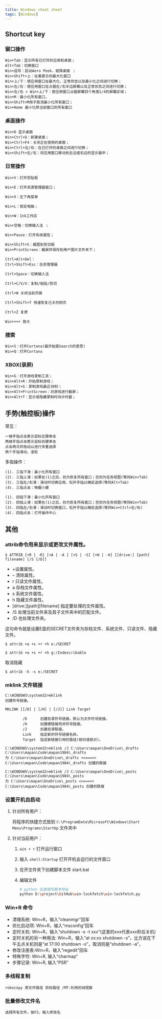 ```yaml
---
title: Windows cheat sheet
tags: [Windows]
---
```


## Shortcut key

### 窗口操作

    Win+Tab：显示所有已打开的应用和桌面；
    Alt+Tab：切换窗口
    Win+逗号：启动Aero Peek，窥探桌面 ；
    Win+Shift+上：在垂直方向最大化窗口
    Win+上/下：使应用窗口在最大化，正常状态以及最小化之间进行切换；
    Win+左/右：使应用窗口在占据左/右半边屏幕以及正常状态之间进行切换；
    Win+左/右 > Win+上/下：使应用窗口占据屏幕四个角落1/4的屏幕区域；
    Win+M：最小化所有窗口，
    Win+Shift+M用于取消最小化所有窗口；
    Win+Home 最小化除当前窗口的所有窗口

### 桌面操作

    Win+D 显示桌面
    Win+Ctrl+D：新建桌面；
    Win+Ctrl+F4：关闭正在使用的桌面；
    Win+Ctrl+左/右：在已打开的桌面之间进行切换；
    Win+Shift+左/右：将应用窗口移动到左边或右边的显示器中；

### 日常操作

    Win+V：打开剪贴板

    Win+E：打开资源管理器窗口；

    Win+X：左下角菜单

    Win+L：锁定电脑；

    Win+W：Ink工作区

    Win+空格：切换输入法 ；

    Win+Pause：打开系统属性；

    Win+Shift+S：截图到剪切板
    Win+PrintScreen：截屏并保存到用户图片文件夹下；

    Ctrl+Alt+Del：
    Ctrl+Shift+Esc：任务管理器

    Ctrl+Space：切换输入法

    Ctrl+C/V/X：复制/粘贴/剪切

    Ctrl+W 关闭当前页面

    Ctrl+Shift+T 快速恢复已关的网页

    Ctrl+Z 复原

    Win++++ 放大

### 搜索

    Win+S：打开Cortana(最开始是Search的意思)
    Win+Q：打开Cortana

### XBOX(录屏)

    Win+G：打开游戏录制工具；
    Win+Alt+R：开始录制游戏；
    Win+Alt+G：录制游戏最近30秒；
    Win+Alt+PrintScreen：对游戏进行截屏；
    Win+Alt+T：显示或隐藏录制时间计时器；

## 手势(触控板)操作

常见：

    一根手指点击表示鼠标左键单击
    两根手指点击表示鼠标右键单击
    点击两次并拖动以进行多重选择
    两个手指滑动，滚轮

多指操作：

    (1). 三指下滑：最小化所有窗口
    (2). 三指上滑：如果在(1)之后，则为恢复所有窗口；否则为任务视图(等同Win+Tab)
    (3). 三指左/右滑：滑动时切换应用，松开手指以确定选择(等同Alt+Tab)
    (4). 三指点击：唤醒小娜

    (1). 四指下滑：最小化所有窗口
    (2). 四指上滑：如果在(1)之后，则为恢复所有窗口；否则为任务视图(等同Win+Tab)
    (3). 四指左/右滑：滑动时切换窗口，松开手指以确定选择(等同Win+Ctrl+左/右)
    (4). 四指点击：打开操作中心

## 其他

### attrib命令用来显示或更改文件属性。

    $ ATTRIB [+R | -R] [+A | -A ] [+S | -S] [+H | -H] [[drive:] [path] filename] [/S [/D]]

* +设置属性。
* – 清除属性。
* r 只读文件属性。
* a 存档文件属性。
* s 系统文件属性。
* h 隐藏文件属性。
* [drive:][path][filename] 指定要处理的文件属性。
* /S 处理当前文件夹及其子文件夹中的匹配文件。
* /D 也处理文件夹。

这句命令就是设置E盘的SECRET文件夹为存档文件、系统文件、只读文件、隐藏文件。

    $ attrib +a +s +r +h e:/SECRET

    $ attrib +a +s +r +h g:/Indescribable

取消隐藏

    $ attrib -h -s e:/SECRET

### mklink 文件链接

    C:\WINDOWS\system32>mklink
    创建符号链接。

    MKLINK [[/D] | [/H] | [/J]] Link Target

            /D      创建目录符号链接。默认为文件符号链接。
            /H      创建硬链接而非符号链接。
            /J      创建目录联接。
            Link    指定新的符号链接名称。
            Target  指定新链接引用的路径(相对或绝对)。

    C:\WINDOWS\system32>mklink /J C:\Users\mapan\OneDrive\_drafts C:\Users\mapan\Code\mapan1984\_drafts
    为 C:\Users\mapan\OneDrive\_drafts <<===>> C:\Users\mapan\Code\mapan1984\_drafts 创建的联接

    C:\WINDOWS\system32>mklink /J C:\Users\mapan\OneDrive\_posts C:\Users\mapan\Code\mapan1984\_posts
    为 C:\Users\mapan\OneDrive\_posts <<===>> C:\Users\mapan\Code\mapan1984\_posts 创建的联接

### 设置开机自启动

1. 针对所有用户：

    将程序的快捷方式放到 `C:\ProgramData\Microsoft\Windows\Start Menu\Programs\StartUp` 文件夹中

2. 针对当前用户：
    1. `win + r` 打开运行窗口
    2. 输入 `shell:Startup` 打开开机会运行的文件窗口
    3. 在开文件夹下创建脚本文件 start.bat
    4. 编辑文件

        ``` bash
        # python 后面填写脚本地址
        python D:\project\GitHub\win-lockfetch\win-lockfetch.py
        ```

### Win+R 命令

* 清理系统: Win+R，输入“cleanmgr”回车
* 优化启动项: Win+R，输入“msconfig”回车
* 定时关机: Win+R，输入“shutdown -s -t xxx”(这里的xxx代表xxx秒后关机)
* 定时关机的另一种用法: Win+R，输入“at xx:xx shutdown -s”，比方说在下午五点关机则是“at 17:00 shutdown -s”，取消则是“shutdown -a”，
* 修改注册表:Win+R，输入“regedit”回车
* 特殊字符: Win+R, 输入“charmap”
* 步骤记录: Win+R, 输入“PSR”

### 多线程复制

    robocopy 原文件路径 目标路径 /MT:利用的线程数

### 批量修改文件名

    选择所有文件，按F2，输入修改名
